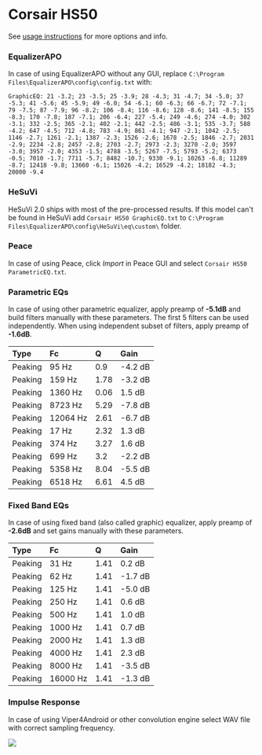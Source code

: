 # Corsair HS50
See [usage instructions](https://github.com/jaakkopasanen/AutoEq#usage) for more options and info.

### EqualizerAPO
In case of using EqualizerAPO without any GUI, replace `C:\Program Files\EqualizerAPO\config\config.txt`
with:
```
GraphicEQ: 21 -3.2; 23 -3.5; 25 -3.9; 28 -4.3; 31 -4.7; 34 -5.0; 37 -5.3; 41 -5.6; 45 -5.9; 49 -6.0; 54 -6.1; 60 -6.3; 66 -6.7; 72 -7.1; 79 -7.5; 87 -7.9; 96 -8.2; 106 -8.4; 116 -8.6; 128 -8.6; 141 -8.5; 155 -8.3; 170 -7.8; 187 -7.1; 206 -6.4; 227 -5.4; 249 -4.6; 274 -4.0; 302 -3.1; 332 -2.5; 365 -2.1; 402 -2.1; 442 -2.5; 486 -3.1; 535 -3.7; 588 -4.2; 647 -4.5; 712 -4.8; 783 -4.9; 861 -4.1; 947 -2.1; 1042 -2.5; 1146 -2.7; 1261 -2.1; 1387 -2.3; 1526 -2.6; 1678 -2.5; 1846 -2.7; 2031 -2.9; 2234 -2.8; 2457 -2.8; 2703 -2.7; 2973 -2.3; 3270 -2.0; 3597 -3.0; 3957 -2.0; 4353 -1.5; 4788 -3.5; 5267 -7.5; 5793 -5.2; 6373 -0.5; 7010 -1.7; 7711 -5.7; 8482 -10.7; 9330 -9.1; 10263 -6.8; 11289 -8.7; 12418 -9.8; 13660 -6.1; 15026 -4.2; 16529 -4.2; 18182 -4.3; 20000 -9.4
```

### HeSuVi
HeSuVi 2.0 ships with most of the pre-processed results. If this model can't be found in HeSuVi add
`Corsair HS50 GraphicEQ.txt` to `C:\Program Files\EqualizerAPO\config\HeSuVi\eq\custom\` folder.

### Peace
In case of using Peace, click *Import* in Peace GUI and select `Corsair HS50 ParametricEQ.txt`.

### Parametric EQs
In case of using other parametric equalizer, apply preamp of **-5.1dB** and build filters manually
with these parameters. The first 5 filters can be used independently.
When using independent subset of filters, apply preamp of **-1.6dB**.

| Type    | Fc       |    Q | Gain    |
|:--------|:---------|:-----|:--------|
| Peaking | 95 Hz    | 0.9  | -4.2 dB |
| Peaking | 159 Hz   | 1.78 | -3.2 dB |
| Peaking | 1360 Hz  | 0.06 | 1.5 dB  |
| Peaking | 8723 Hz  | 5.29 | -7.8 dB |
| Peaking | 12064 Hz | 2.61 | -6.7 dB |
| Peaking | 17 Hz    | 2.32 | 1.3 dB  |
| Peaking | 374 Hz   | 3.27 | 1.6 dB  |
| Peaking | 699 Hz   | 3.2  | -2.2 dB |
| Peaking | 5358 Hz  | 8.04 | -5.5 dB |
| Peaking | 6518 Hz  | 6.61 | 4.5 dB  |

### Fixed Band EQs
In case of using fixed band (also called graphic) equalizer, apply preamp of **-2.6dB** and set
gains manually with these parameters.

| Type    | Fc       |    Q | Gain    |
|:--------|:---------|:-----|:--------|
| Peaking | 31 Hz    | 1.41 | 0.2 dB  |
| Peaking | 62 Hz    | 1.41 | -1.7 dB |
| Peaking | 125 Hz   | 1.41 | -5.0 dB |
| Peaking | 250 Hz   | 1.41 | 0.6 dB  |
| Peaking | 500 Hz   | 1.41 | 1.0 dB  |
| Peaking | 1000 Hz  | 1.41 | 0.7 dB  |
| Peaking | 2000 Hz  | 1.41 | 1.3 dB  |
| Peaking | 4000 Hz  | 1.41 | 2.3 dB  |
| Peaking | 8000 Hz  | 1.41 | -3.5 dB |
| Peaking | 16000 Hz | 1.41 | -1.3 dB |

### Impulse Response
In case of using Viper4Android or other convolution engine select WAV file with correct sampling frequency.

![](https://raw.githubusercontent.com/jaakkopasanen/AutoEq/master/results/rtings/avg/Corsair%20HS50/Corsair%20HS50.png)